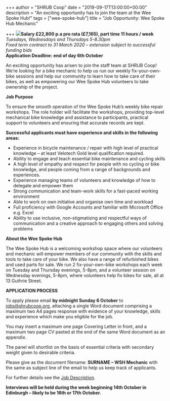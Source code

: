 +++
author = "SHRUB Coop"
date = "2019-09-17T13:00:00+00:00"
description = "An exciting opportunity has to join the team at the Wee Spoke Hub!"
tags = ["wee-spoke-hub"]
title = "Job Opportunity: Wee Spoke Hub Mechanic"

+++
**![](https://res.cloudinary.com/shrub-co-op/image/upload/v1568751170/shrubcoop.org/media/mechanic_web_pl0zka.png)Salary £22,800 p.a pro rata (£7,165), part time 11 hours / week**  
_Tuesdays, Wednesdays and Thursdays 5-8.30pm_  
_Fixed term contract to 31 March 2020 – extension subject to successful funding bids_  
**Application Deadline:** **end of day 6th October**

An exciting opportunity has arisen to join the staff team at SHRUB Coop! We’re looking for a bike mechanic to help us run our weekly fix-your-own-bike sessions and help our community to learn how to take care of their bikes, as well as empowering our Wee Spoke Hub volunteers to take ownership of the project.

**Job Purpose**

To ensure the smooth operation of the Wee Spoke Hub’s weekly bike repair workshops. The role holder will facilitate the workshops, providing top-level mechanical bike knowledge and assistance to participants, practical support to volunteers and ensuring that accurate records are kept.

**Successful applicants must have experience and skills in the following areas:**

* Experience in bicycle maintenance / repair with high level of practical knowledge – at least Velotech Gold level qualification required.
* Ability to engage and teach essential bike maintenance and cycling skills
* A high level of empathy and respect for people with no cycling or bike knowledge, and people coming from a range of backgrounds and experiences.
* Experience managing teams of volunteers and knowledge of how to delegate and empower them
* Strong communication and team-work skills for a fast-paced working environment
* Able to work on own initiative and organise own time and workload
* Full proficiency with Google Accounts and familiar with Microsoft Office e.g. Excel
* Ability to use inclusive, non-stigmatising and respectful ways of communication and a creative approach to engaging others and solving problems

**About the Wee Spoke Hub**

The Wee Spoke Hub is a welcoming workshop space where our volunteers and mechanic will empower members of our community with the skills and tools to take care of your bike. We also have a range of refurbished bikes and used parts for sale. We run 2 fix-your-own-bike workshops each week on Tuesday and Thursday evenings, 5-8pm, and a volunteer session on Wednesday evenings, 5-8pm, where volunteers help fix bikes for sale, all at 13 Guthrie Street.

**APPLICATION PROCESS**

To apply please email **by midnight Sunday 6 October** to jobs@shrubcoop.org, attaching a single Word document comprising a maximum two A4 pages response with evidence of your knowledge, skills and experience which make you eligible for the job. 

You may insert a maximum one page Covering Letter in front, and a maximum two page CV pasted at the end of the same Word document as an appendix. 

The panel will shortlist on the basis of essential criteria with secondary weight given to desirable criteria.

Please give as the document filename: **SURNAME – WSH Mechanic** with the same as subject line of the email to help us keep track of applicants.

For further details see the [Job Description](http://www.shrubcoop.org/wp-content/uploads/2019/09/WSH-Mechanic-JD.pdf).

**Interviews will be held during the week beginning 14th October in Edinburgh – likely to be 16th or 17th October.**